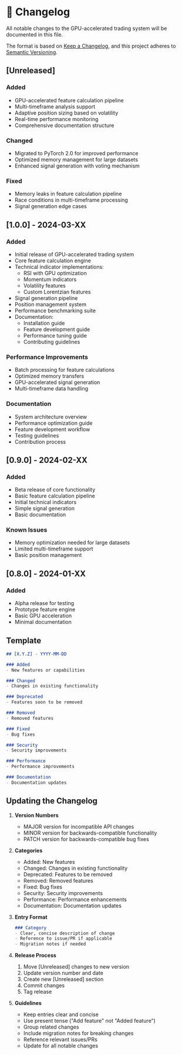 # 📝 Changelog

All notable changes to the GPU-accelerated trading system will be documented in this file.

The format is based on [Keep a Changelog](https://keepachangelog.com/en/1.0.0/),
and this project adheres to [Semantic Versioning](https://semver.org/spec/v2.0.0.html).

## [Unreleased]

### Added
- GPU-accelerated feature calculation pipeline
- Multi-timeframe analysis support
- Adaptive position sizing based on volatility
- Real-time performance monitoring
- Comprehensive documentation structure

### Changed
- Migrated to PyTorch 2.0 for improved performance
- Optimized memory management for large datasets
- Enhanced signal generation with voting mechanism

### Fixed
- Memory leaks in feature calculation pipeline
- Race conditions in multi-timeframe processing
- Signal generation edge cases

## [1.0.0] - 2024-03-XX

### Added
- Initial release of GPU-accelerated trading system
- Core feature calculation engine
- Technical indicator implementations:
  - RSI with GPU optimization
  - Momentum indicators
  - Volatility features
  - Custom Lorentzian features
- Signal generation pipeline
- Position management system
- Performance benchmarking suite
- Documentation:
  - Installation guide
  - Feature development guide
  - Performance tuning guide
  - Contributing guidelines

### Performance Improvements
- Batch processing for feature calculations
- Optimized memory transfers
- GPU-accelerated signal generation
- Multi-timeframe data handling

### Documentation
- System architecture overview
- Performance optimization guide
- Feature development workflow
- Testing guidelines
- Contribution process

## [0.9.0] - 2024-02-XX

### Added
- Beta release of core functionality
- Basic feature calculation pipeline
- Initial technical indicators
- Simple signal generation
- Basic documentation

### Known Issues
- Memory optimization needed for large datasets
- Limited multi-timeframe support
- Basic position management

## [0.8.0] - 2024-01-XX

### Added
- Alpha release for testing
- Prototype feature engine
- Basic GPU acceleration
- Minimal documentation

## Template

```markdown
## [X.Y.Z] - YYYY-MM-DD

### Added
- New features or capabilities

### Changed
- Changes in existing functionality

### Deprecated
- Features soon to be removed

### Removed
- Removed features

### Fixed
- Bug fixes

### Security
- Security improvements

### Performance
- Performance improvements

### Documentation
- Documentation updates
```

## Updating the Changelog

1. **Version Numbers**
   - MAJOR version for incompatible API changes
   - MINOR version for backwards-compatible functionality
   - PATCH version for backwards-compatible bug fixes

2. **Categories**
   - Added: New features
   - Changed: Changes in existing functionality
   - Deprecated: Features to be removed
   - Removed: Removed features
   - Fixed: Bug fixes
   - Security: Security improvements
   - Performance: Performance enhancements
   - Documentation: Documentation updates

3. **Entry Format**
   ```markdown
   ### Category
   - Clear, concise description of change
   - Reference to issue/PR if applicable
   - Migration notes if needed
   ```

4. **Release Process**
   1. Move [Unreleased] changes to new version
   2. Update version number and date
   3. Create new [Unreleased] section
   4. Commit changes
   5. Tag release

5. **Guidelines**
   - Keep entries clear and concise
   - Use present tense ("Add feature" not "Added feature")
   - Group related changes
   - Include migration notes for breaking changes
   - Reference relevant issues/PRs
   - Update for all notable changes 